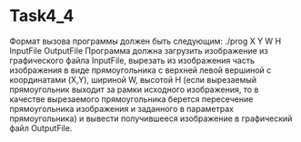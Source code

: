 # Task4_4
Формат вызова программы должен быть следующим:
./prog X Y W H InputFile OutputFile
Программа должна загрузить изображение из графического файла
InputFile, вырезать из изображения часть изображения в виде прямоугольника с верхней левой вершиной с координатами (X,Y), шириной
W, высотой H (если вырезаемый прямоугольник выходит за рамки исходного изображения, то в качестве вырезаемого прямоугольника берется пересечение прямоугольника изображения и заданного в параметрах
прямоугольника) и вывести получившееся изображение в графический
файл OutputFile.
